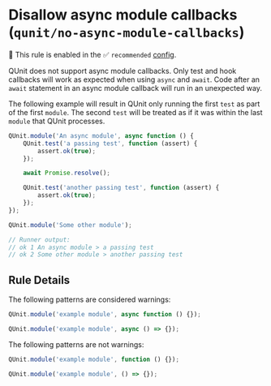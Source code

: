 # Disallow async module callbacks (`qunit/no-async-module-callbacks`)

💼 This rule is enabled in the ✅ `recommended` [config](https://github.com/platinumazure/eslint-plugin-qunit/blob/master/README.md#configurations).

<!-- end auto-generated rule header -->

QUnit does not support async module callbacks. Only test and hook callbacks
will work as expected when using `async` and `await`. Code after an `await`
statement in an async module callback will run in an unexpected way.

The following example will result in QUnit only running the first `test`
as part of the first `module`. The second `test` will be treated as
if it was within the last `module` that QUnit processes.

```js
QUnit.module('An async module', async function () {
    QUnit.test('a passing test', function (assert) {
        assert.ok(true);
    });

    await Promise.resolve();

    QUnit.test('another passing test', function (assert) {
        assert.ok(true);
    });
});

QUnit.module('Some other module');

// Runner output:
// ok 1 An async module > a passing test
// ok 2 Some other module > another passing test
```

## Rule Details

The following patterns are considered warnings:

```js
QUnit.module('example module', async function () {});

QUnit.module('example module', async () => {});
```

The following patterns are not warnings:

```js
QUnit.module('example module', function () {});

QUnit.module('example module', () => {});
```
